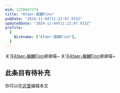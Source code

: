 ```yaml
---
mid: 1259447274
title: "Afaer-展麟Finn"
pubDate: "2024-11-04T11:22:07.915Z"
updatedDate: "2024-11-04T11:22:07.915Z"
profile:
  {
    Nickname: ["Afaer-展麟Finn"],
  }
---
```


关注[Afaer-展麟Finn](https://space.bilibili.com/1259447274)谢谢喵~ 关注[Afaer-展麟Finn](https://space.bilibili.com/1259447274)谢谢喵~

## 此条目有待补充
你可以在[这里](https://github.com/Yuhanawa/VTuber.ICU-Content/edit/master/v/Afaer-展麟Finn/index.md)编辑本文

